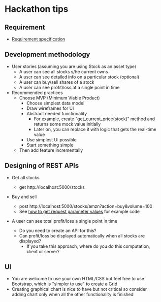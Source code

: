 # Hackathon tips

## Requirement

- [Requirement specification](https://bitbucket.org/neuedamats/portfoliomanager/src/master/)

## Development methodology

- User stories (assuming you are using Stock as an asset type)
  - A user can see all stocks s/he current owns
  - A user can see detailed info on a particular stock (optional)
  - A user can buy/sell shares of a stock
  - A user can see profit/loss at a single point in time
- Recommended practices
  - Choose MVP (Minimum Viable Product)
    - Choose simplest data model
    - Draw wireframes for UI
    - Abstract needed functionality
      - For example, create "get_current_price(stock)" 
        method and returns some mock value initially
      - Later on, you can replace it with logic
        that gets the real-time value
    - Use simplest UI possible
    - Start something simple
  - Then add feature incrementally

## Designing of REST APIs

- Get all stocks
  - get http://localhost:5000/stocks
- Buy and sell 
  - post http://localhost:5000/stocks/amzn?action=buy&volume=100
  - See [how to get request parameter values](https://stackabuse.com/get-request-query-parameters-with-flask/) 
    for example code
    
- A user can see total profit/loss a single point in time
  - Do you need to create an API for this? 
  - Can profit/loss be displayed automatically 
    when all stocks are displayed?
    - If you take this approach, where do you do
      this computation, client or server?

## UI

- You are welcome to use your own HTML/CSS but
  feel free to use Bootstrap, which is "simpler
  to use" to create a [Grid](https://www.w3schools.com/bootstrap/bootstrap_grid_system.asp)
- Creating graphical chart is nice to have but
  not critical so consider adding chart only 
  when all the other functionality is finished